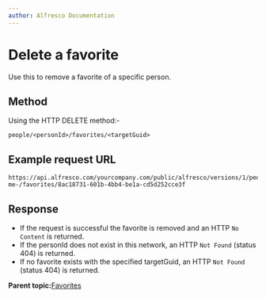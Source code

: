 ```yaml
---
author: Alfresco Documentation
---
```


# Delete a favorite

Use this to remove a favorite of a specific person.

## Method

Using the HTTP DELETE method:-

```
people/<personId>/favorites/<targetGuid>
```

## Example request URL

```
https://api.alfresco.com/yourcompany.com/public/alfresco/versions/1/people/-me-/favorites/8ac18731-601b-4bb4-be1a-cd5d252cce3f
```

## Response

-   If the request is successful the favorite is removed and an HTTP `No Content` is returned.
-   If the personId does not exist in this network, an HTTP `Not Found` \(status 404\) is returned.
-   If no favorite exists with the specified targetGuid, an HTTP `Not Found` \(status 404\) is returned.

**Parent topic:**[Favorites](../../../pra/1/concepts/pra-favorites.md)

